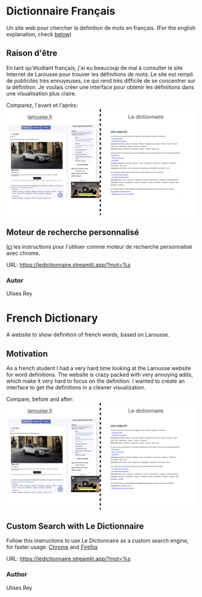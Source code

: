 # Dictionnaire Français
Un site web pour chercher la definition de mots en français.
(For the english explanation, check [below](#french-dictionary))

## Raison d'être <a name="raison-detre"></a>
En tant qu'étudiant français, j'ai eu beaucoup de mal à consulter le site Internet de Larousse pour trouver les définitions de mots. Le site est rempli de publicités très ennuyeuses, ce qui rend très difficile de se concentrer sur la définition. Je voulais créer une interface pour obtenir les définitions dans une visualisation plus claire.

Comparez, l'avant et l'après:
<img width="1316" alt="image" src="images/comparison.jpeg" />

## Moteur de recherche personnalisé
[Ici](https://support.google.com/chrome/answer/95426?hl=fr&co=GENIE.Platform%3DDesktop#zippy=%2Cchamp-url-avec-s-%C3%A0-la-place-de-la-requ%C3%AAte) les instructions pour l'utiliser comme moteur de recherche personnalisé avec chrome.

URL: https://ledictionnaire.streamlit.app/?mot=%s


### Autor <a name= "autor"></a>
Ulises Rey

# French Dictionary
A website to show definition of french words, based on Larousse.

## Motivation <a name="motivation"></a>
As a french student I had a very hard time looking at the Larousse website for word definitions. The website is crazy packed with very annoying adds, which make it very hard to focus on the definition. I wanted to create an interface to get the definitions in a cleaner visualization.

Compare, before and after:
<img width="1316" alt="image" src="images/comparison.jpeg" />

## Custom Search with Le Dictionnaire
Follow this instructions to use Le Dictionnaire as a custom search engine, for faster usage. [Chrome](https://zapier.com/blog/add-search-engine-to-chrome/) and [Firefox](https://superuser.com/questions/7327/how-to-add-a-custom-search-engine-to-firefox)

URL: https://ledictionnaire.streamlit.app/?mot=%s
### Author <a name= "author"></a>
Ulises Rey


